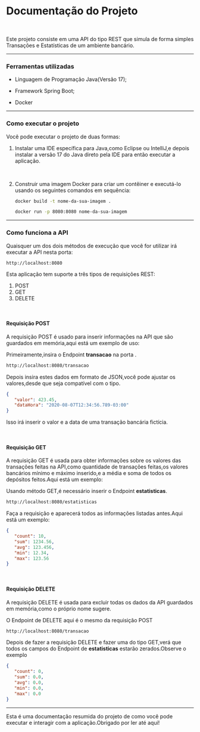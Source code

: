 # Documentação do Projeto

<br>

Este projeto consiste em uma API do tipo REST que simula de forma simples Transações e Estatísticas de um ambiente bancário.

****

### Ferramentas utilizadas

- Linguagem de Programação Java(Versão 17);

- Framework Spring Boot;
  
- Docker

****

### Como executar o projeto

Você pode executar o projeto de duas formas:

1. Instalar uma IDE específica para Java,como Eclipse ou IntelliJ,e depois instalar a versão 17 do Java direto pela IDE para então executar a aplicação.

<br>

2. Construir uma imagem Docker para criar um contêiner e executá-lo usando os seguintes comandos em sequência: <br> 
   ```bash
   docker build -t nome-da-sua-imagem .
   ```
   
   ```bash
   docker run -p 8080:8080 nome-da-sua-imagem
   ```

****

### Como funciona a API

Quaisquer um dos dois métodos de execução que você for utilizar irá executar a API nesta porta:
```
http://localhost:8080
```

Esta aplicação tem suporte a três tipos de requisições REST:

1. POST
2. GET
3. DELETE

<br>

#### Requisição POST

A requisição POST é usado para inserir informações na API que são guardados em memória,aqui está um exemplo de uso:

Primeiramente,insira o Endpoint **transacao** na porta .
```bash
http://localhost:8080/transacao
```

Depois insira estes dados em formato de JSON,você pode ajustar os valores,desde que seja compatível com o tipo.
```json
{
   "valor": 423.45,
   "dataHora": "2020-08-07T12:34:56.789-03:00"
}
```

Isso irá inserir o valor e a data de uma transação bancária fictícia.

<br>

#### Requisição GET

A requisição GET é usada para obter informações sobre os valores das transações feitas na API,como quantidade de transações feitas,os valores bancários mínimo e máximo inserido,e a média e soma de todos os depósitos feitos.Aqui está um exemplo:

Usando método GET,é necessário inserir o Endpoint **estatisticas**.

```bash
http://localhost:8080/estatisticas
```

Faça a requisição e aparecerá todos as informações listadas antes.Aqui está um exemplo:
```json
{
   "count": 10,
   "sum": 1234.56,
   "avg": 123.456,
   "min": 12.34,
   "max": 123.56
}
```

<br>

#### Requisição DELETE

A requisição DELETE é usada para excluir todas os dados da API guardados em memória,como o próprio nome sugere.

O Endpoint de DELETE aqui é o mesmo da requisição POST
```bash
http://localhost:8080/transacao
```

Depois de fazer a requisição DELETE e fazer uma do tipo GET,verá que todos os campos do Endpoint de **estatisticas** estarão zerados.Observe o exemplo
```json
{
   "count": 0,
   "sum": 0.0,
   "avg": 0.0,
   "min": 0.0,
   "max": 0.0
}
```

****

Esta é uma documentação resumida do projeto de como você pode executar e interagir com a aplicação.Obrigado por ler até aqui!